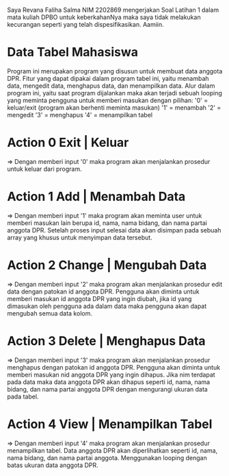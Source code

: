 Saya Revana Faliha Salma NIM 2202869 mengerjakan Soal Latihan 1 dalam mata kuliah DPBO untuk keberkahanNya maka saya tidak melakukan kecurangan seperti yang telah dispesifikasikan. Aamiin.

# Data Tabel Mahasiswa
Program ini merupakan program yang disusun untuk membuat data anggota DPR. Fitur yang dapat dipakai dalam program tabel ini, yaitu menambah data, mengedit data, menghapus data, dan menampilkan data. Alur dalam program ini, yaitu saat program dijalankan maka akan terjadi sebuah looping yang meminta pengguna untuk memberi masukan dengan pilihan:
'0' = keluar/exit (program akan berhenti meminta masukan)
'1' = menambah
'2' = mengedit
'3' = menghapus
'4' = menampilkan tabel

# Action 0 Exit | Keluar
=> Dengan memberi input '0' maka program akan menjalankan prosedur untuk keluar dari program.

# Action 1 Add | Menambah Data
=> Dengan memberi input '1' maka program akan meminta user untuk memberi masukan lain berupa id, nama, nama bidang, dan nama partai anggota DPR. Setelah proses input selesai data akan disimpan pada sebuah array yang khusus untuk menyimpan data tersebut.

# Action 2 Change | Mengubah Data
=> Dengan memberi input '2' maka program akan menjalankan prosedur edit data dengan patokan id anggota DPR. Pengguna akan diminta untuk memberi masukan id anggota DPR yang ingin diubah, jika id yang dimasukan oleh pengguna ada dalam data maka pengguna akan dapat mengubah semua data kolom.

# Action 3 Delete | Menghapus Data
=> Dengan memberi input '3' maka program akan menjalankan prosedur menghapus dengan patokan id anggota DPR. Pengguna akan diminta untuk memberi masukan nid anggota DPR yang ingin dihapus. Jika nim terdapat pada data maka data anggota DPR akan dihapus seperti id, nama, nama bidang, dan nama partai anggota DPR dengan mengurangi ukuran data pada tabel.

# Action 4 View | Menampilkan Tabel
=> Dengan memberi input '4' maka program akan menjalankan prosedur menampilkan tabel. Data anggota DPR akan diperlihatkan seperti id, nama, nama bidang, dan nama partai anggota. Menggunakan looping dengan batas ukuran data anggota DPR.

